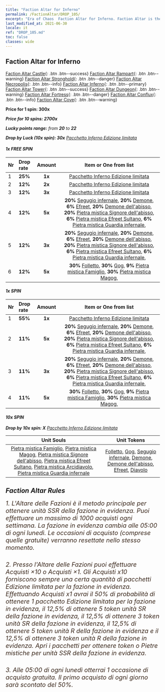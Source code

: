 ```yaml
---
title: "Faction Altar for Inferno"
permalink: /FactionAltar/DROP_105/
excerpt: "Era of Chaos  Faction Altar for Inferno. Faction Altar is the primary method for obtaining SSR units from the popular faction. Limited to 1,000 purchases each week. The popular faction changes at 05:00 every Monday. Purchase attempts and free purchase attempts will also reset then."
last_modified_at: 2021-06-30
locale: it
ref: "DROP_105.md"
toc: false
classes: wide
---
```


##  Faction Altar for **Inferno**

  [Faction Altar Castle](/it/FactionAltar/DROP_101/){: .btn .btn--success} [Faction Altar Rampart](/it/FactionAltar/DROP_102/){: .btn .btn--warning} [Faction Altar Stronghold](/it/FactionAltar/DROP_103/){: .btn .btn--danger} [Faction Altar Necropolis](/it/FactionAltar/DROP_104/){: .btn .btn--info} [Faction Altar Inferno](/it/FactionAltar/DROP_105/){: .btn .btn--primary} [Faction Altar Tower](/it/FactionAltar/DROP_106/){: .btn .btn--success} [Faction Altar Dungeon](/it/FactionAltar/DROP_107/){: .btn .btn--warning} [Faction Altar Fortress](/it/FactionAltar/DROP_108/){: .btn .btn--danger} [Faction Altar Conflux](/it/FactionAltar/DROP_109/){: .btn .btn--info} [Faction Altar Cove](/it/FactionAltar/DROP_112/){: .btn .btn--warning} 

  **Price for 1 spin: 300x** <i class="fas fa-gem"/>

  **Price for 10 spins: 2700x** <i class="fas fa-gem"/>

  **Lucky points range:** from **20** to **22**

  **Drop by Luck (10x spin): 30x** [Pacchetto Inferno Edizione limitata](/ItemsIT/con_2104/)

####  1x FREE SPIN 

  |    Nr    |  Drop rate  |  Amount   |   Item or One from list  |
  |:---------|:------------|:---------:|:------------------------:|
  | 1 | **25%** | **1x** | [Pacchetto Inferno Edizione limitata](/ItemsIT/con_2104/) |
  | 2 | **12%** | **2x** | [Pacchetto Inferno Edizione limitata](/ItemsIT/con_2104/) |
  | 3 | **12%** | **3x** | [Pacchetto Inferno Edizione limitata](/ItemsIT/con_2104/) |
  | 4 | **12%** | **5x** |  **20%** [Segugio infernale](/ItemsIT/unt_228/),  **20%** [Demone](/ItemsIT/unt_229/),  **6%** [Efreet](/ItemsIT/unt_231/),  **20%** [Demone dell'abisso](/ItemsIT/unt_230/),  **20%** [Pietra mistica Signore dell'abisso](/ItemsIT/unt_316/),  **6%** [Pietra mistica Efreet Sultano](/ItemsIT/unt_317/),  **6%** [Pietra mistica Guardia infernale](/ItemsIT/unt_315/),  |
  | 5 | **12%** | **3x** |  **20%** [Segugio infernale](/ItemsIT/unt_228/),  **20%** [Demone](/ItemsIT/unt_229/),  **6%** [Efreet](/ItemsIT/unt_231/),  **20%** [Demone dell'abisso](/ItemsIT/unt_230/),  **20%** [Pietra mistica Signore dell'abisso](/ItemsIT/unt_316/),  **6%** [Pietra mistica Efreet Sultano](/ItemsIT/unt_317/),  **6%** [Pietra mistica Guardia infernale](/ItemsIT/unt_315/),  |
  | 6 | **12%** | **5x** |  **30%** [Folletto](/ItemsIT/unt_226/),  **30%** [Gog](/ItemsIT/unt_227/),  **9%** [Pietra mistica Famiglio](/ItemsIT/unt_313/),  **30%** [Pietra mistica Magog](/ItemsIT/unt_314/),  |


####  1x SPIN 

  |    Nr    |  Drop rate  |  Amount   |   Item or One from list  |
  |:---------|:------------|:---------:|:------------------------:|
  | 1 | **55%** | **1x** | [Pacchetto Inferno Edizione limitata](/ItemsIT/con_2104/) |
  | 2 | **11%** | **5x** |  **20%** [Segugio infernale](/ItemsIT/unt_228/),  **20%** [Demone](/ItemsIT/unt_229/),  **6%** [Efreet](/ItemsIT/unt_231/),  **20%** [Demone dell'abisso](/ItemsIT/unt_230/),  **20%** [Pietra mistica Signore dell'abisso](/ItemsIT/unt_316/),  **6%** [Pietra mistica Efreet Sultano](/ItemsIT/unt_317/),  **6%** [Pietra mistica Guardia infernale](/ItemsIT/unt_315/),  |
  | 3 | **11%** | **3x** |  **20%** [Segugio infernale](/ItemsIT/unt_228/),  **20%** [Demone](/ItemsIT/unt_229/),  **6%** [Efreet](/ItemsIT/unt_231/),  **20%** [Demone dell'abisso](/ItemsIT/unt_230/),  **20%** [Pietra mistica Signore dell'abisso](/ItemsIT/unt_316/),  **6%** [Pietra mistica Efreet Sultano](/ItemsIT/unt_317/),  **6%** [Pietra mistica Guardia infernale](/ItemsIT/unt_315/),  |
  | 4 | **11%** | **5x** |  **30%** [Folletto](/ItemsIT/unt_226/),  **30%** [Gog](/ItemsIT/unt_227/),  **9%** [Pietra mistica Famiglio](/ItemsIT/unt_313/),  **30%** [Pietra mistica Magog](/ItemsIT/unt_314/),  |


####  10x SPIN 

  **Drop by 10x spin: X** [Pacchetto Inferno Edizione limitata](/ItemsIT/con_2104/)

  |    Unit Souls    |  Unit Tokens  |
  |:----------------:|:-------------:|
  | [Pietra mistica Famiglio](/ItemsIT/unt_313/), [Pietra mistica Magog](/ItemsIT/unt_314/), [Pietra mistica Signore dell'abisso](/ItemsIT/unt_316/), [Pietra mistica Efreet Sultano](/ItemsIT/unt_317/), [Pietra mistica Arcidiavolo](/ItemsIT/unt_318/), [Pietra mistica Guardia infernale](/ItemsIT/unt_315/) | [Folletto](/ItemsIT/unt_226/), [Gog](/ItemsIT/unt_227/), [Segugio infernale](/ItemsIT/unt_228/), [Demone](/ItemsIT/unt_229/), [Demone dell'abisso](/ItemsIT/unt_230/), [Efreet](/ItemsIT/unt_231/), [Diavolo](/ItemsIT/unt_232/) |



## Faction Altar Rules

  <span style="color: #3c2a1e;font-size:20px">1. L'Altare delle Fazioni è il metodo principale per ottenere unità SSR della fazione in evidenza. Puoi effettuare un massimo di 1000 acquisti ogni settimana. La fazione in evidenza cambia alle 05:00 di ogni lunedì. Le occasioni di acquisto (comprese quelle gratuite) verranno resettate nello stesso momento.</span><br/>

<br/>  <span style="color: #3c2a1e;font-size:20px">2. Presso l'Altare delle Fazioni puoi effettuare Acquisti ×10 o Acquisti ×1. Gli Acquisti x10 forniscono sempre una certa quantità di pacchetti Edizione limitata per la fazione in evidenza. Effettuando Acquisti x1 avrai il 50% di probabilità di ottenere 1 pacchetto Edizione limitata per la fazione in evidenza, il 12,5% di ottenere 5 token unità SR della fazione in evidenza, il 12,5% di ottenere 3 token unità SR della fazione in evidenza, il 12,5% di ottenere 5 token unità R della fazione in evidenza e il 12,5% di ottenere 3 token unità R della fazione in evidenza. Apri i pacchetti per ottenere token o Pietre mistiche per unità SSR della fazione in evidenza.</span>

<br/>  <span style="color: #3c2a1e;font-size:20px">3. Alle 05:00 di ogni lunedì otterrai 1 occasione di acquisto gratuita. Il primo acquisto di ogni giorno sarà scontato del 50%.</span><br/>

<br/>